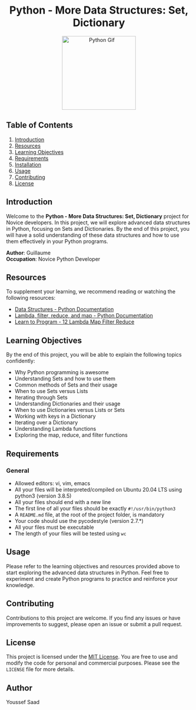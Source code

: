 
<h1 align="center">Python - More Data Structures: Set, Dictionary</h1>
<div align="center">
  <img src="https://cdn-images-1.medium.com/max/854/1*aDucUBLx1aVjsfu84qYZrQ.gif" alt="Python Gif" width="200">
</div>

## Table of Contents

1. [Introduction](#introduction)
2. [Resources](#resources)
3. [Learning Objectives](#learning-objectives)
4. [Requirements](#requirements)
5. [Installation](#installation)
6. [Usage](#usage)
7. [Contributing](#contributing)
8. [License](#license)

## Introduction

Welcome to the **Python - More Data Structures: Set, Dictionary** project for Novice developers. In this project, we will explore advanced data structures in Python, focusing on Sets and Dictionaries. By the end of this project, you will have a solid understanding of these data structures and how to use them effectively in your Python programs.

**Author**: Guillaume  
**Occupation**: Novice Python Developer

## Resources

To supplement your learning, we recommend reading or watching the following resources:

- [Data Structures - Python Documentation](https://example.com/data-structures)
- [Lambda, filter, reduce, and map - Python Documentation](https://example.com/lambda-filter-reduce-map)
- [Learn to Program - 12 Lambda Map Filter Reduce](https://example.com/learn-to-program-lambda-map-filter-reduce)

## Learning Objectives

By the end of this project, you will be able to explain the following topics confidently:

- Why Python programming is awesome
- Understanding Sets and how to use them
- Common methods of Sets and their usage
- When to use Sets versus Lists
- Iterating through Sets
- Understanding Dictionaries and their usage
- When to use Dictionaries versus Lists or Sets
- Working with keys in a Dictionary
- Iterating over a Dictionary
- Understanding Lambda functions
- Exploring the map, reduce, and filter functions

## Requirements

### General

- Allowed editors: vi, vim, emacs
- All your files will be interpreted/compiled on Ubuntu 20.04 LTS using python3 (version 3.8.5)
- All your files should end with a new line
- The first line of all your files should be exactly `#!/usr/bin/python3`
- A `README.md` file, at the root of the project folder, is mandatory
- Your code should use the pycodestyle (version 2.7.*)
- All your files must be executable
- The length of your files will be tested using `wc`

## Usage

Please refer to the learning objectives and resources provided above to start exploring the advanced data structures in Python. Feel free to experiment and create Python programs to practice and reinforce your knowledge.

## Contributing

Contributions to this project are welcome. If you find any issues or have improvements to suggest, please open an issue or submit a pull request.

## License

This project is licensed under the [MIT License](https://opensource.org/licenses/MIT). You are free to use and modify the code for personal and commercial purposes. Please see the `LICENSE` file for more details.

## Author 
Youssef Saad

